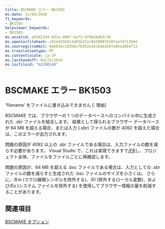 ```yaml
---
title: BSCMAKE エラー BK1503
ms.date: 11/04/2016
f1_keywords:
- BK1503
helpviewer_keywords:
- BK1503
ms.assetid: e6582344-b91e-486f-baf3-4f9028d83c3b
ms.openlocfilehash: c81e955b912e03b322c0429097410fae74713b9d
ms.sourcegitcommit: 0ab61bc3d2b6cfbd52a16c6ab2b97a8ea1864f12
ms.translationtype: MT
ms.contentlocale: ja-JP
ms.lasthandoff: 04/23/2019
ms.locfileid: "62280140"
---
```

# <a name="bscmake-error-bk1503"></a>BSCMAKE エラー BK1503

'filename' をファイルに書き込みできません [: 理由]

BSCMAKE では、ブラウザーの 1 つのデータベースへのコンパイル中に生成された .sbr ファイルを結合します。 結果として得られるブラウザー データベースが 64 MB を超える場合、または入力 (.sbr) ファイルの数が 4092 を超えた場合は、このエラーが出力されます。

問題の原因が 4092 以上の .sbr ファイルである場合は、入力ファイルの数を減らす必要があります。 Visual Studio で、これは実現できますで[/FR](../../build/reference/fr-fr-create-dot-sbr-file.md)し、プロジェクト全体、ファイルをファイルごとに再確認します。

問題の原因が、64 MB を超える .bsc ファイルである場合は、入力としての .sbr ファイルの数を減らすと生成された .bsc ファイルのサイズを小さくは。 さらに、/Em (マクロ展開シンボルを除外する)、/El (除外するローカル変数)、および/Es (システム ファイルを除外する) を使用してブラウザー情報の量を削減することがあります。

## <a name="see-also"></a>関連項目

[BSCMAKE オプション](../../build/reference/bscmake-options.md)